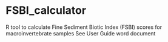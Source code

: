 # FSBI_calculator
R tool to calculate Fine Sediment Biotic Index (FSBI) scores for macroinvertebrate samples
See User Guide word document
